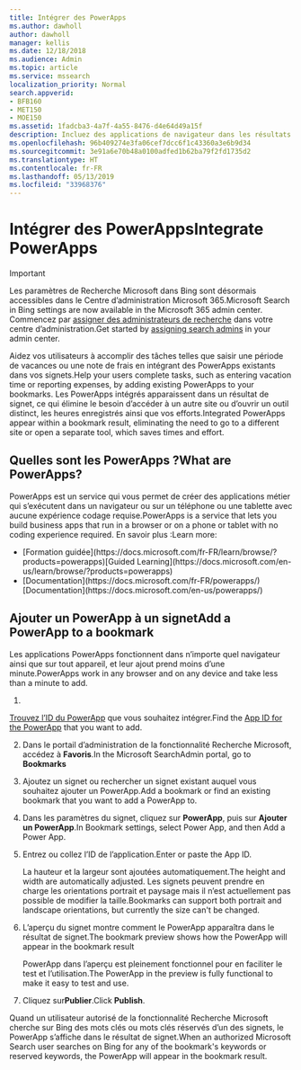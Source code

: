 ```yaml
---
title: Intégrer des PowerApps
ms.author: dawholl
author: dawholl
manager: kellis
ms.date: 12/18/2018
ms.audience: Admin
ms.topic: article
ms.service: mssearch
localization_priority: Normal
search.appverid:
- BFB160
- MET150
- MOE150
ms.assetid: 1fadcba3-4a7f-4a55-8476-d4e64d49a15f
description: Incluez des applications de navigateur dans les résultats de signet pour la fonctionnalité Recherche Microsoft
ms.openlocfilehash: 96b409274e3fa06cef7dcc6f1c43360a3e6b9d34
ms.sourcegitcommit: 3e91a6e70b48a0100adfed1b62ba79f2fd1735d2
ms.translationtype: HT
ms.contentlocale: fr-FR
ms.lasthandoff: 05/13/2019
ms.locfileid: "33968376"
---
```

# <a name="integrate-powerapps"></a><span data-ttu-id="06759-103">Intégrer des PowerApps</span><span class="sxs-lookup"><span data-stu-id="06759-103">Integrate PowerApps</span></span>

> [!IMPORTANT]
> <span data-ttu-id="06759-104">Les paramètres de Recherche Microsoft dans Bing sont désormais accessibles dans le Centre d’administration Microsoft 365.</span><span class="sxs-lookup"><span data-stu-id="06759-104">Microsoft Search in Bing settings are now available in the Microsoft 365 admin center.</span></span> <span data-ttu-id="06759-105">Commencez par [assigner des administrateurs de recherche](https://docs.microsoft.com/fr-FR/microsoftsearch/setup-microsoft-search#step-2-assign-search-admin-and-search-editor) dans votre centre d’administration.</span><span class="sxs-lookup"><span data-stu-id="06759-105">Get started by [assigning search admins](https://docs.microsoft.com/en-us/microsoftsearch/setup-microsoft-search#step-2-assign-search-admin-and-search-editor) in your admin center.</span></span>
    
<span data-ttu-id="06759-106">Aidez vos utilisateurs à accomplir des tâches telles que saisir une période de vacances ou une note de frais en intégrant des PowerApps existants dans vos signets.</span><span class="sxs-lookup"><span data-stu-id="06759-106">Help your users complete tasks, such as entering vacation time or reporting expenses, by adding existing PowerApps to your bookmarks.</span></span> <span data-ttu-id="06759-107">Les PowerApps intégrés apparaissent dans un résultat de signet, ce qui élimine le besoin d’accéder à un autre site ou d’ouvrir un outil distinct, les heures enregistrés ainsi que vos efforts.</span><span class="sxs-lookup"><span data-stu-id="06759-107">Integrated PowerApps appear within a bookmark result, eliminating the need to go to a different site or open a separate tool, which saves times and effort.</span></span>
  
## <a name="what-are-powerapps"></a><span data-ttu-id="06759-108">Quelles sont les PowerApps ?</span><span class="sxs-lookup"><span data-stu-id="06759-108">What are PowerApps?</span></span>

<span data-ttu-id="06759-109">PowerApps est un service qui vous permet de créer des applications métier qui s’exécutent dans un navigateur ou sur un téléphone ou une tablette avec aucune expérience codage requise.</span><span class="sxs-lookup"><span data-stu-id="06759-109">PowerApps is a service that lets you build business apps that run in a browser or on a phone or tablet with no coding experience required.</span></span> <span data-ttu-id="06759-110">En savoir plus :</span><span class="sxs-lookup"><span data-stu-id="06759-110">Learn more:</span></span>
  
- <span data-ttu-id="06759-111">
  [Formation guidée](https://docs.microsoft.com/fr-FR/learn/browse/?products=powerapps)</span><span class="sxs-lookup"><span data-stu-id="06759-111">[Guided Learning](https://docs.microsoft.com/en-us/learn/browse/?products=powerapps)</span></span>
    
- <span data-ttu-id="06759-112">
  [Documentation](https://docs.microsoft.com/fr-FR/powerapps/)</span><span class="sxs-lookup"><span data-stu-id="06759-112">[Documentation](https://docs.microsoft.com/en-us/powerapps/)</span></span>
    
## <a name="add-a-powerapp-to-a-bookmark"></a><span data-ttu-id="06759-113">Ajouter un PowerApp à un signet</span><span class="sxs-lookup"><span data-stu-id="06759-113">Add a PowerApp to a bookmark</span></span>

<span data-ttu-id="06759-114">Les applications PowerApps fonctionnent dans n’importe quel navigateur ainsi que sur tout appareil, et leur ajout prend moins d’une minute.</span><span class="sxs-lookup"><span data-stu-id="06759-114">PowerApps work in any browser and on any device and take less than a minute to add.</span></span>
  
1. <span data-ttu-id="06759-115">
  [Trouvez l’ID du PowerApp](https://docs.microsoft.com/fr-FR/powerapps/maker/canvas-apps/get-sessionid#get-an-app-id) que vous souhaitez intégrer.</span><span class="sxs-lookup"><span data-stu-id="06759-115">Find the [App ID for the PowerApp](https://docs.microsoft.com/en-us/powerapps/maker/canvas-apps/get-sessionid#get-an-app-id) that you want to add.</span></span> 
    
2. <span data-ttu-id="06759-116">Dans le portail d’administration de la fonctionnalité Recherche Microsoft, accédez à **Favoris**.</span><span class="sxs-lookup"><span data-stu-id="06759-116">In the Microsoft SearchAdmin portal, go to **Bookmarks**</span></span>
    
3. <span data-ttu-id="06759-117">Ajoutez un signet ou rechercher un signet existant auquel vous souhaitez ajouter un PowerApp.</span><span class="sxs-lookup"><span data-stu-id="06759-117">Add a bookmark or find an existing bookmark that you want to add a PowerApp to.</span></span>
    
4. <span data-ttu-id="06759-118">Dans les paramètres du signet, cliquez sur **PowerApp**, puis sur **Ajouter un PowerApp**.</span><span class="sxs-lookup"><span data-stu-id="06759-118">In Bookmark settings, select Power App, and then Add a Power App.</span></span>
    
5. <span data-ttu-id="06759-119">Entrez ou collez l’ID de l’application.</span><span class="sxs-lookup"><span data-stu-id="06759-119">Enter or paste the App ID.</span></span>
    
    <span data-ttu-id="06759-120">La hauteur et la largeur sont ajoutées automatiquement.</span><span class="sxs-lookup"><span data-stu-id="06759-120">The height and width are automatically adjusted.</span></span> <span data-ttu-id="06759-121">Les signets peuvent prendre en charge les orientations portrait et paysage mais il n’est actuellement pas possible de modifier la taille.</span><span class="sxs-lookup"><span data-stu-id="06759-121">Bookmarks can support both portrait and landscape orientations, but currently the size can't be changed.</span></span>
    
6. <span data-ttu-id="06759-122">L’aperçu du signet montre comment le PowerApp apparaîtra dans le résultat de signet.</span><span class="sxs-lookup"><span data-stu-id="06759-122">The bookmark preview shows how the PowerApp will appear in the bookmark result</span></span>
    
    <span data-ttu-id="06759-123">PowerApp dans l’aperçu est pleinement fonctionnel pour en faciliter le test et l’utilisation.</span><span class="sxs-lookup"><span data-stu-id="06759-123">The PowerApp in the preview is fully functional to make it easy to test and use.</span></span>
    
7. <span data-ttu-id="06759-124">Cliquez sur**Publier**.</span><span class="sxs-lookup"><span data-stu-id="06759-124">Click **Publish**.</span></span>
    
<span data-ttu-id="06759-125">Quand un utilisateur autorisé de la fonctionnalité Recherche Microsoft cherche sur Bing des mots clés ou mots clés réservés d’un des signets, le PowerApp s’affiche dans le résultat de signet.</span><span class="sxs-lookup"><span data-stu-id="06759-125">When an authorized Microsoft Search user searches on Bing for any of the bookmark's keywords or reserved keywords, the PowerApp will appear in the bookmark result.</span></span>

  

